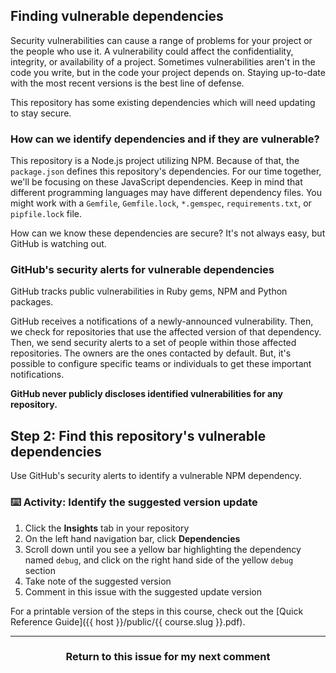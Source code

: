 ## Finding vulnerable dependencies

Security vulnerabilities can cause a range of problems for your project or the people who use it.  A vulnerability could affect the confidentiality, integrity, or availability of a project.  Sometimes vulnerabilities aren't in the code you write, but in the code your project depends on. Staying up-to-date with the most recent versions is the best line of defense.

This repository has some existing dependencies which will need updating to stay secure.

### How can we identify dependencies and if they are vulnerable?

This repository is a Node.js project utilizing NPM. Because of that, the `package.json` defines this repository's dependencies.  For our time together, we'll be focusing on these JavaScript dependencies. Keep in mind that different programming languages may have different dependency files. You might work with a `Gemfile`, `Gemfile.lock`, `*.gemspec`, `requirements.txt`, or `pipfile.lock` file.

How can we know these dependencies are secure? It's not always easy, but GitHub is watching out.

### GitHub's security alerts for vulnerable dependencies
GitHub tracks public vulnerabilities in Ruby gems, NPM and Python packages.

GitHub receives a notifications of a newly-announced vulnerability. Then, we check for repositories that use the affected version of that dependency. Then, we send security alerts to a set of people within those affected repositories. The owners are the ones contacted by default. But, it's possible to configure specific teams or individuals to get these important notifications.

**GitHub never publicly discloses identified vulnerabilities for any repository.**

## Step 2: Find this repository's vulnerable dependencies

Use GitHub's security alerts to identify a vulnerable NPM dependency.

### :keyboard: Activity: Identify the suggested version update

1. Click the **Insights** tab in your repository
1. On the left hand navigation bar, click **Dependencies**
1. Scroll down until you see a yellow bar highlighting the dependency named `debug`, and click on the right hand side of the yellow `debug` section
1. Take note of the suggested version
1. Comment in this issue with the suggested update version

For a printable version of the steps in this course, check out the [Quick Reference Guide]({{ host }}/public/{{ course.slug }}.pdf).

<hr>
<h3 align="center">Return to this issue for my next comment</h3>

